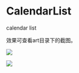 # CalendarList
calendar list

效果可查看art目录下的截图。

![](https://img2018.cnblogs.com/blog/1020339/201912/1020339-20191203152903628-79596933.jpg)

![](https://img2018.cnblogs.com/blog/1020339/201912/1020339-20191203152936007-124272739.jpg)
